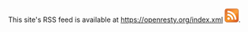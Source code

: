 <!---
    @title         RSSFeed
    @creator       Yichun Zhang
    @created       2011-06-21 07:35 GMT
    @modifier      YichunZhang
    @modified      2011-06-21 07:39 GMT
    @changecount   3
--->

This site's RSS  feed is available at https://openresty.org/index.xml ![image](feed-icon-28x28.png).
